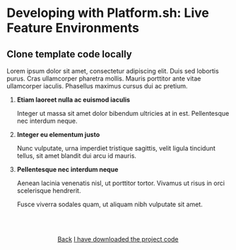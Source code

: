 # Developing with Platform.sh: Live Feature Environments

## Clone template code locally

Lorem ipsum dolor sit amet, consectetur adipiscing elit. Duis sed lobortis purus. Cras ullamcorper pharetra mollis. Mauris porttitor ante vitae ullamcorper iaculis. Phasellus maximus cursus dui ac pretium. 

<html>
<head>
  <link rel="stylesheet" type="text/css" href="/asciinema/asciinema-player.css" />
  <script src="/asciinema/asciinema-player.js"></script>
</head>
<body>

  <asciinema-player src="/asciinema/recordings/local-copy.cast"></asciinema-player>

</body>
</html>

1. **Etiam laoreet nulla ac euismod iaculis**

   Integer ut massa sit amet dolor bibendum ultricies at in est. Pellentesque nec interdum neque. 
  

2. **Integer eu elementum justo**
   
   Nunc vulputate, urna imperdiet tristique sagittis, velit ligula tincidunt tellus, sit amet blandit dui arcu id mauris. 
   
   
3. **Pellentesque nec interdum neque** 

   Aenean lacinia venenatis nisl, ut porttitor tortor. Vivamus ut risus in orci scelerisque hendrerit. 
   
   Fusce viverra sodales quam, ut aliquam nibh vulputate sit amet.


<html>
<head>
<link rel="stylesheet" href="/styles/styles.css">
</head>
<body>

<br/><br/>

<center>

<a href="/gettingstarted/feature-envs/feature-envs.html" class="buttongen small">Back</a>
<a href="/gettingstarted/feature-envs/step-2.html" class="buttongen small">I have downloaded the project code</a>

</center>

<br/><br/>


</body>
</html>
